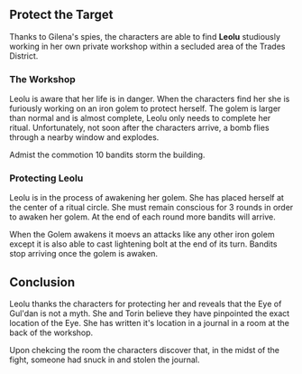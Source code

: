 ## Protect the Target
Thanks to Gilena's spies, the characters are able to find **Leolu** studiously working in her own private workshop within a secluded area of the Trades District.

### The Workshop
Leolu is aware that her life is in danger. When the characters find her she is furiously working on an iron golem to protect herself. The golem is larger than normal and is almost complete, Leolu only needs to complete her ritual. Unfortunately, not soon after the characters arrive, a bomb flies through a nearby window and explodes.

Admist the commotion 10 bandits storm the building.

### Protecting Leolu
Leolu is in the process of awakening her golem. She has placed herself at the center of a ritual circle. She must remain conscious for 3 rounds in order to awaken her golem. At the end of each round more bandits will arrive.

When the Golem awakens it moevs an attacks like any other iron golem except it is also able to cast lightening bolt at the end of its turn. Bandits stop arriving once the golem is awaken.

## Conclusion
Leolu thanks the characters for protecting her and reveals that the Eye of Gul'dan is not a myth. She and Torin believe they have pinpointed the exact location of the Eye. She has written it's location in a journal in a room at the back of the workshop.

Upon chekcing the room the characters discover that, in the midst of the fight, someone had snuck in and stolen the journal.